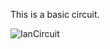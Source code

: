 This is a basic circuit.

![IanCircuit](https://user-images.githubusercontent.com/82461741/146039834-fd61c548-e93f-4dc1-8976-47973b5a7415.png)
